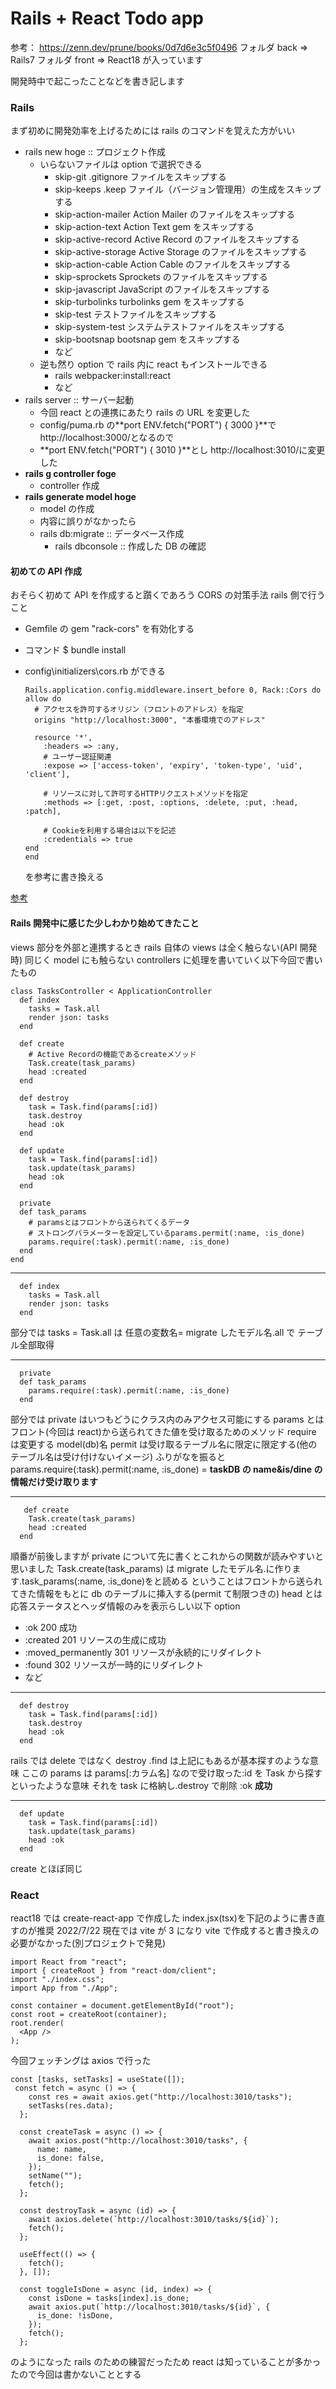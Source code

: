 # Rails + React Todo app

参考： https://zenn.dev/prune/books/0d7d6e3c5f0496
フォルダ back => Rails7
フォルダ front => React18
が入っています

開発時中で起こったことなどを書き記します

### Rails

まず初めに開発効率を上げるためには rails のコマンドを覚えた方がいい

- rails new hoge :: プロジェクト作成
  - いらないファイルは option で選択できる
    - skip-git .gitignore ファイルをスキップする
    - skip-keeps .keep ファイル（バージョン管理用）の生成をスキップする
    - skip-action-mailer Action Mailer のファイルをスキップする
    - skip-action-text Action Text gem をスキップする
    - skip-active-record Active Record のファイルをスキップする
    - skip-active-storage Active Storage のファイルをスキップする
    - skip-action-cable Action Cable のファイルをスキップする
    - skip-sprockets Sprockets のファイルをスキップする
    - skip-javascript JavaScript のファイルをスキップする
    - skip-turbolinks turbolinks gem をスキップする
    - skip-test テストファイルをスキップする
    - skip-system-test システムテストファイルをスキップする
    - skip-bootsnap bootsnap gem をスキップする
    - など
  - 逆も然り option で rails 内に react もインストールできる
    - rails webpacker:install:react
    - など
- rails server :: サーバー起動
  - 今回 react との連携にあたり rails の URL を変更した
  - config/puma.rb の**port ENV.fetch("PORT") { 3000 }**で http://localhost:3000/となるので
  - **port ENV.fetch("PORT") { 3010 }**とし http://localhost:3010/に変更した
- **rails g controller foge**
  - controller 作成
- **rails generate model hoge**
  - model の作成
  - 内容に誤りがなかったら
  - rails db:migrate :: データベース作成
    - rails dbconsole :: 作成した DB の確認

#### 初めての API 作成

おそらく初めて API を作成すると躓くであろう CORS の対策手法
rails 側で行うこと

- Gemfile の gem "rack-cors" を有効化する
- コマンド $ bundle install
- config\initializers\cors.rb ができる

  ```
  Rails.application.config.middleware.insert_before 0, Rack::Cors do
  allow do
    # アクセスを許可するオリジン（フロントのアドレス）を指定
    origins "http://localhost:3000", "本番環境でのアドレス"

    resource '*',
      :headers => :any,
      # ユーザー認証関連
      :expose => ['access-token', 'expiry', 'token-type', 'uid', 'client'],

      # リソースに対して許可するHTTPリクエストメソッドを指定
      :methods => [:get, :post, :options, :delete, :put, :head, :patch],

      # Cookieを利用する場合は以下を記述
      :credentials => true
  end
  end
  ```

  を参考に書き換える

[参考](https://qiita.com/tono029/items/f4c98d8eb0d666044f91)

#### Rails 開発中に感じた少しわかり始めてきたこと

views 部分を外部と連携するとき rails 自体の views は全く触らない(API 開発時)
同じく model にも触らない
controllers に処理を書いていく以下今回で書いたもの

```
class TasksController < ApplicationController
  def index
    tasks = Task.all
    render json: tasks
  end

  def create
    # Active Recordの機能であるcreateメソッド
    Task.create(task_params)
    head :created
  end

  def destroy
    task = Task.find(params[:id])
    task.destroy
    head :ok
  end

  def update
    task = Task.find(params[:id])
    task.update(task_params)
    head :ok
  end

  private
  def task_params
    # paramsとはフロントから送られてくるデータ
    # ストロングパラメーターを設定しているparams.permit(:name, :is_done)
    params.require(:task).permit(:name, :is_done)
  end
end

```

---

```
  def index
    tasks = Task.all
    render json: tasks
  end
```

部分では
tasks = Task.all は 任意の変数名= migrate したモデル名.all で
テーブル全部取得

---

```
  private
  def task_params
    params.require(:task).permit(:name, :is_done)
  end
```

部分では
private はいつもどうにクラス内のみアクセス可能にする
params とはフロント(今回は react)から送られてきた値を受け取るためのメソッド
require は変更する model(db)名
permit は受け取るテーブル名に限定に限定する(他のテーブル名は受け付けないイメージ)
ふりがなを振ると
params.require(:task).permit(:name, :is_done) = **taskDB の name&is/dine の情報だけ受け取ります**

---

```
   def create
    Task.create(task_params)
    head :created
  end
```

順番が前後しますが private について先に書くとこれからの関数が読みやすいと思いました
Task.create(task_params) は migrate したモデル名.に作ります.task_params(:name, :is_done)をと読める
ということはフロントから送られてきた情報をもとに db のテーブルに挿入する(permit て制限つきの)
head とは応答ステータスとヘッダ情報のみを表示らしい以下 option

- :ok 200 成功
- :created 201 リソースの生成に成功
- :moved_permanently 301 リソースが永続的にリダイレクト
- :found 302 リソースが一時的にリダイレクト
- など

---

```
  def destroy
    task = Task.find(params[:id])
    task.destroy
    head :ok
  end
```

rails では delete ではなく destroy
.find は上記にもあるが基本探すのような意味
ここの params は params[:カラム名]
なので受け取った:id を Task から探すといったような意味
それを task に格納し.destroy で削除
:ok **成功**

---

```
  def update
    task = Task.find(params[:id])
    task.update(task_params)
    head :ok
  end
```

create とほぼ同じ

### React

react18 では create-react-app で作成した index.jsx(tsx)を下記のように書き直すのが推奨
2022/7/22 現在では vite が 3 になり vite で作成すると書き換えの必要がなかった(別プロジェクトで発見)

```
import React from "react";
import { createRoot } from "react-dom/client";
import "./index.css";
import App from "./App";

const container = document.getElementById("root");
const root = createRoot(container);
root.render(
  <App />
);

```

今回フェッチングは axios で行った

```
const [tasks, setTasks] = useState([]);
 const fetch = async () => {
    const res = await axios.get("http://localhost:3010/tasks");
    setTasks(res.data);
  };

  const createTask = async () => {
    await axios.post("http://localhost:3010/tasks", {
      name: name,
      is_done: false,
    });
    setName("");
    fetch();
  };

  const destroyTask = async (id) => {
    await axios.delete(`http://localhost:3010/tasks/${id}`);
    fetch();
  };

  useEffect(() => {
    fetch();
  }, []);

  const toggleIsDone = async (id, index) => {
    const isDone = tasks[index].is_done;
    await axios.put(`http://localhost:3010/tasks/${id}`, {
      is_done: !isDone,
    });
    fetch();
  };
```

のようになった rails のための練習だったため react は知っていることが多かったので今回は書かないこととする
